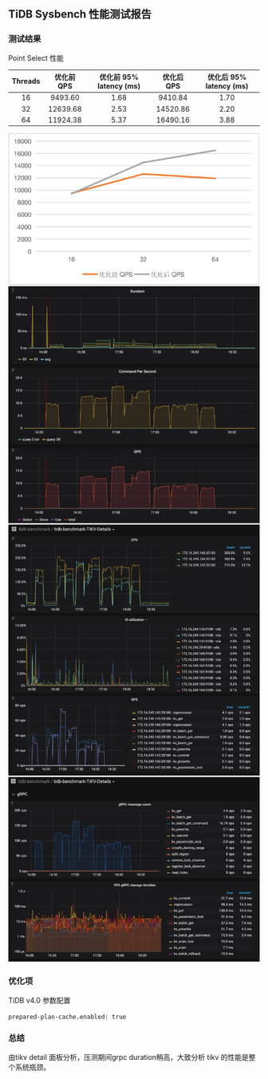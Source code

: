 ## TiDB Sysbench 性能测试报告

### 测试结果

Point Select 性能

| Threads | 优化前 QPS | 优化前 95% latency (ms) | 优化后 QPS | 优化后 95% latency (ms) |
| :------: | :------: | :------: | :------: | :------: |
| 16 | 9493.60 | 1.68 | 9410.84 | 1.70 |
| 32 | 12639.68 | 2.53 | 14520.86 | 2.20 |
| 64 | 11924.38 | 5.37 | 16490.16 | 3.88 |

![](static/img/Lesson%2002%20point_select.png)
![](static/img/Lesson%2002%20point_select_TiDB_summary.png)
![](static/img/Lesson%2002%20point_select%20TiKV-QPS.png)
![](static/img/Lesson%2002%20point_select%20TiKV-gRPC.png)

### 优化项

TiDB v4.0 参数配置

`prepared-plan-cache.enabled: true`



### 总结

由tikv detail 面板分析，压测期间grpc duration稍高，大致分析 tikv 的性能是整个系统瓶颈。